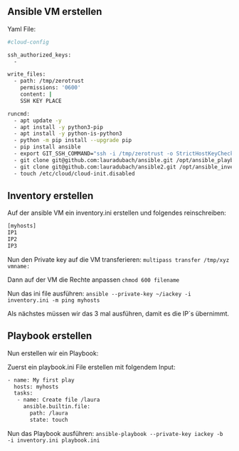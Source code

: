 ## Ansible VM erstellen

Yaml File:
```bash
#cloud-config

ssh_authorized_keys:
  - 

write_files:
  - path: /tmp/zerotrust
    permissions: '0600'
    content: |
    SSH KEY PLACE

runcmd:
  - apt update -y
  - apt install -y python3-pip
  - apt install -y python-is-python3
  - python -m pip install --upgrade pip
  - pip install ansible
  - export GIT_SSH_COMMAND="ssh -i /tmp/zerotrust -o StrictHostKeyChecking=no"
  - git clone git@github.com:lauradubach/ansible.git /opt/ansible_playbooks
  - git clone git@github.com:lauradubach/ansible2.git /opt/ansible_inventory
  - touch /etc/cloud/cloud-init.disabled
```

## Inventory erstellen

Auf der ansible VM ein inventory.ini erstellen und folgendes reinschreiben:
```bash
[myhosts]
IP1
IP2
IP3
```
Nun den Private key auf die VM transferieren:
`multipass transfer /tmp/xyz vmname:`

Dann auf der VM die Rechte anpassen
`chmod 600 filename`

Nun das ini file ausführen:
`ansible --private-key ~/iackey -i inventory.ini -m ping myhosts`

Als nächstes müssen wir das 3 mal ausführen, damit es die IP`s übernimmt.

## Playbook erstellen

Nun erstellen wir ein Playbook:

Zuerst ein playbook.ini File erstellen mit folgendem Input:
```bash
- name: My first play
  hosts: myhosts
  tasks:
   - name: Create file /laura
     ansible.builtin.file:
       path: /laura
       state: touch
```

Nun das Playbook ausführen:
`ansible-playbook --private-key iackey -b  -i inventory.ini playbook.ini`
